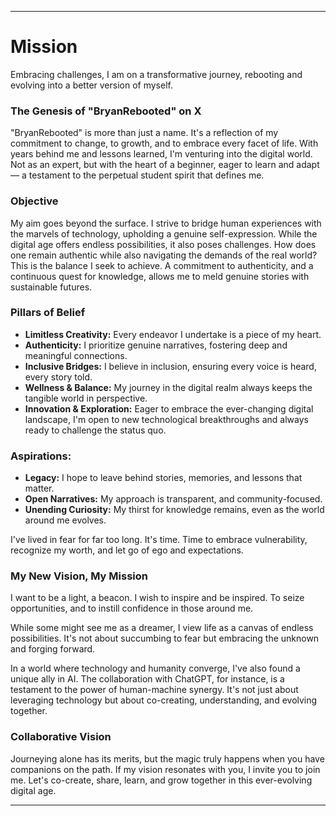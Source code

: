 
---

# Mission
Embracing challenges, I am on a transformative journey, rebooting and evolving into a better version of myself.

### The Genesis of "BryanRebooted" on X 
"BryanRebooted" is more than just a name. It's a reflection of my commitment to change, to growth, and to embrace every facet of life. With years behind me and lessons learned, I'm venturing into the digital world. Not as an expert, but with the heart of a beginner, eager to learn and adapt — a testament to the perpetual student spirit that defines me.

### Objective 
My aim goes beyond the surface. I strive to bridge human experiences with the marvels of technology, upholding a genuine self-expression. While the digital age offers endless possibilities, it also poses challenges. How does one remain authentic while also navigating the demands of the real world? This is the balance I seek to achieve. A commitment to authenticity, and a continuous quest for knowledge, allows me to meld genuine stories with sustainable futures.

### Pillars of Belief 
- **Limitless Creativity:** Every endeavor I undertake is a piece of my heart.
- **Authenticity:** I prioritize genuine narratives, fostering deep and meaningful connections.
- **Inclusive Bridges:** I believe in inclusion, ensuring every voice is heard, every story told.
- **Wellness & Balance:** My journey in the digital realm always keeps the tangible world in perspective.
- **Innovation & Exploration:** Eager to embrace the ever-changing digital landscape, I'm open to new technological breakthroughs and always ready to challenge the status quo.

### Aspirations: 
- **Legacy:** I hope to leave behind stories, memories, and lessons that matter.
- **Open Narratives:** My approach is transparent, and community-focused.
- **Unending Curiosity:** My thirst for knowledge remains, even as the world around me evolves.

I've lived in fear for far too long. It's time. Time to embrace vulnerability, recognize my worth, and let go of ego and expectations.

### My New Vision, My Mission 
I want to be a light, a beacon. I wish to inspire and be inspired. To seize opportunities, and to instill confidence in those around me.

While some might see me as a dreamer, I view life as a canvas of endless possibilities. It's not about succumbing to fear but embracing the unknown and forging forward. 

In a world where technology and humanity converge, I've also found a unique ally in AI. The collaboration with ChatGPT, for instance, is a testament to the power of human-machine synergy. It's not just about leveraging technology but about co-creating, understanding, and evolving together.

### Collaborative Vision  
Journeying alone has its merits, but the magic truly happens when you have companions on the path. If my vision resonates with you, I invite you to join me. Let's co-create, share, learn, and grow together in this ever-evolving digital age.

--- 
